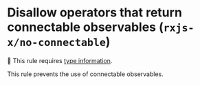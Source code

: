 # Disallow operators that return connectable observables (`rxjs-x/no-connectable`)

💭 This rule requires [type information](https://typescript-eslint.io/linting/typed-linting).

<!-- end auto-generated rule header -->

This rule prevents the use of connectable observables.

